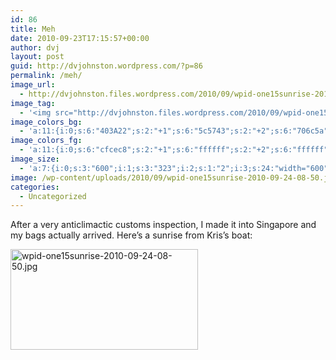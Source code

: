 ```yaml
---
id: 86
title: Meh
date: 2010-09-23T17:15:57+00:00
author: dvj
layout: post
guid: http://dvjohnston.wordpress.com/?p=86
permalink: /meh/
image_url:
  - http://dvjohnston.files.wordpress.com/2010/09/wpid-one15sunrise-2010-09-24-08-50.jpg
image_tag:
  - '<img src="http://dvjohnston.files.wordpress.com/2010/09/wpid-one15sunrise-2010-09-24-08-50.jpg" alt="" />'
image_colors_bg:
  - 'a:11:{i:0;s:6:"403A22";s:2:"+1";s:6:"5c5743";s:2:"+2";s:6:"706c5a";s:2:"+3";s:6:"a09d91";s:2:"+4";s:6:"cfcec8";s:2:"+5";s:6:"ecece9";i:-1;s:6:"36311d";i:-2;s:6:"302c1a";i:-3;s:6:"201d11";i:-4;s:6:"100f09";i:-5;s:6:"060603";}'
image_colors_fg:
  - 'a:11:{i:0;s:6:"cfcec8";s:2:"+1";s:6:"ffffff";s:2:"+2";s:6:"ffffff";s:2:"+3";s:6:"201d11";s:2:"+4";s:6:"403a22";s:2:"+5";s:6:"403a22";i:-1;s:6:"cfcec8";i:-2;s:6:"cfcec8";i:-3;s:6:"a09d91";i:-4;s:6:"a09d91";i:-5;s:6:"a09d91";}'
image_size:
  - 'a:7:{i:0;s:3:"600";i:1;s:3:"323";i:2;s:1:"2";i:3;s:24:"width="600" height="323"";s:4:"bits";s:1:"8";s:8:"channels";s:1:"3";s:4:"mime";s:10:"image/jpeg";}'
image: /wp-content/uploads/2010/09/wpid-one15sunrise-2010-09-24-08-50.jpg
categories:
  - Uncategorized
---
```

After a very anticlimactic customs inspection, I made it into Singapore and my bags actually arrived. Here’s a sunrise from Kris’s boat:
  
[<img src="http://dvjohnston.com/wp-content/uploads/2010/09/wpid-one15sunrise-2010-09-24-08-50-300x161.jpg" alt="wpid-one15sunrise-2010-09-24-08-50.jpg" width="300" height="161" class="alignnone size-medium wp-image-127" srcset="http://dvjohnston.com/wp-content/uploads/2010/09/wpid-one15sunrise-2010-09-24-08-50-300x161.jpg 300w, http://dvjohnston.com/wp-content/uploads/2010/09/wpid-one15sunrise-2010-09-24-08-50.jpg 600w" sizes="(max-width: 300px) 100vw, 300px" />](http://dvjohnston.com/wp-content/uploads/2010/09/wpid-one15sunrise-2010-09-24-08-50.jpg)